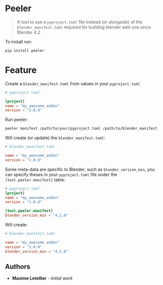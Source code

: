 # Peeler


>A tool to use a `pyproject.toml` file instead (or alongside) of the `blender_manifest.toml` required for building blender add-ons since Blender 4.2 .

To install run:

```bash
pip install peeler
```

# Feature

Create a `blender_manifest.toml` from values in your `pyproject.toml`


```toml
# pyproject.toml

[project]
name = "my_awesome_addon"
version = "1.0.0"
```

Run peeler:

```bash
peeler manifest /path/to/your/pyproject.toml /path/to/blender_manifest.toml
```

Will create (or update) the `blender_manifest.toml`:

```toml
# blender_manifest.toml

name = "my_awesome_addon"
version = "1.0.0"
```

Some meta-data are specific to Blender, such as `blender_version_min`, you can specify theses in your `pyproject.toml` file under the `[tool.peeler.manifest]` table:

```toml
# pyproject.toml
[project]
name = "my_awesome_addon"
version = "1.0.0"

[tool.peeler.manifest]
blender_version_min = "4.2.0"
```

Will create:

```toml
# blender_manifest.toml

name = "my_awesome_addon"
version = "1.0.0"
blender_version_min = "4.2.0"
```


## Authors

<!-- markdownlint-disable MD013 -->

- **Maxime Letellier** - _Initial work_

<!-- markdownlint-enable MD013 -->
